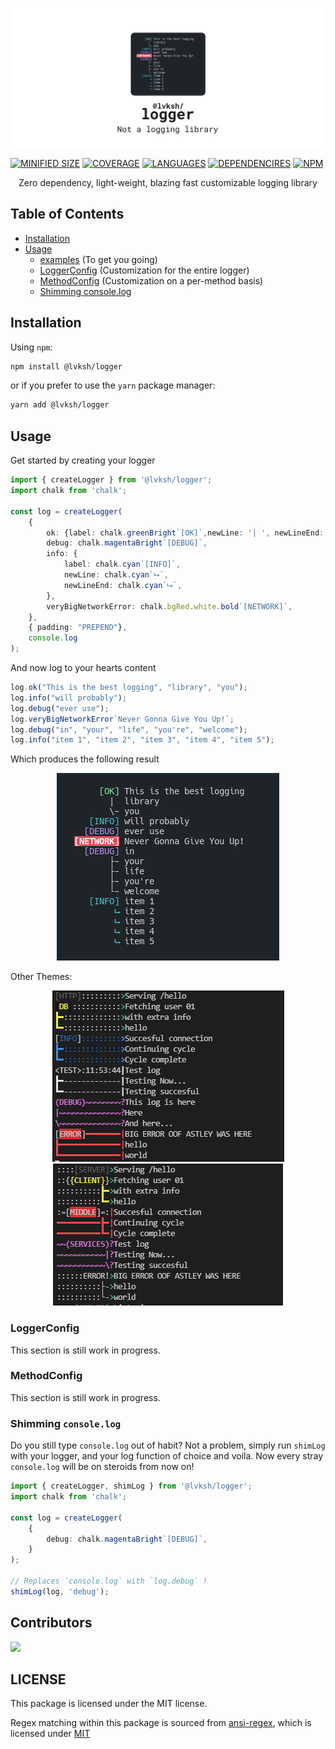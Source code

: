 ![lvksh logger](./assets/banner.png)

[![MINIFIED SIZE](https://img.shields.io/bundlephobia/min/@lvksh/logger.svg)]()
[![COVERAGE](https://img.shields.io/badge/coverage-100%25-brightgreen.svg)]()
[![LANGUAGES](https://img.shields.io/github/languages/top/lvkdotsh/logger)]()
[![DEPENDENCIRES](https://img.shields.io/badge/dependencies-0-brightgreen.svg)]()
[![NPM](https://img.shields.io/npm/dt/@lvksh/logger)]()

<center>
    Zero dependency, light-weight, blazing fast customizable logging library
</center>

## Table of Contents

- [Installation](#installation)
- [Usage](#usage)
  - [examples](#usage) (To get you going)
  - [LoggerConfig](#loggerconfig) (Customization for the entire logger)
  - [MethodConfig](#methodconfig) (Customization on a per-method basis)
  - [Shimming console.log](#shimming-console.log)

## Installation

Using `npm`:

```sh
npm install @lvksh/logger
```

or if you prefer to use the `yarn` package manager:

```sh
yarn add @lvksh/logger
```

## Usage

Get started by creating your logger

```ts
import { createLogger } from '@lvksh/logger';
import chalk from 'chalk';

const log = createLogger(
    {
        ok: {label: chalk.greenBright`[OK]`,newLine: '| ', newLineEnd: '\\-'},
        debug: chalk.magentaBright`[DEBUG]`,
        info: {
            label: chalk.cyan`[INFO]`,
            newLine: chalk.cyan`⮡`,
            newLineEnd: chalk.cyan`⮡`,
        },
        veryBigNetworkError: chalk.bgRed.white.bold`[NETWORK]`,
    },
    { padding: "PREPEND"},
    console.log
);
```

And now log to your hearts content

```ts
log.ok("This is the best logging", "library", "you");
log.info("will probably");
log.debug("ever use");
log.veryBigNetworkError`Never Gonna Give You Up!`;
log.debug("in", "your", "life", "you're", "welcome");
log.info("item 1", "item 2", "item 3", "item 4", "item 5");
```

Which produces the following result

<center>
    <img src="./assets/example.png" />
</center>

Other Themes:

<center>
    <a href="https://github.com/lvkdotsh/logger/blob/master/examples/DeepDark.ts"><img src="./assets/deepdarklogexample.png"></a>
</center>


<center>
    <a href="https://github.com/lvkdotsh/logger/blob/master/examples/Sunfire.ts"><img src="./assets/sunfireexamplelog.png"></a>
</center>

### LoggerConfig

This section is still work in progress.

### MethodConfig

This section is still work in progress.

### Shimming `console.log`

Do you still type `console.log` out of habit? Not a problem, simply run `shimLog` with your logger, and your log function of choice and voila.
Now every stray `console.log` will be on steroids from now on!

```typescript
import { createLogger, shimLog } from '@lvksh/logger';
import chalk from 'chalk';

const log = createLogger(
    {
        debug: chalk.magentaBright`[DEBUG]`,
    }
);

// Replaces `console.log` with `log.debug` !
shimLog(log, 'debug');
```

## Contributors
[![](https://contrib.rocks/image?repo=lvkdotsh/logger)](https://github.com/lvkdotsh/logger/graphs/contributors)

## LICENSE

This package is licensed under the MIT license.

Regex matching within this package is sourced from [ansi-regex](https://github.com/chalk/ansi-regex), which is licensed under [MIT](https://github.com/chalk/ansi-regex/blob/main/license)
